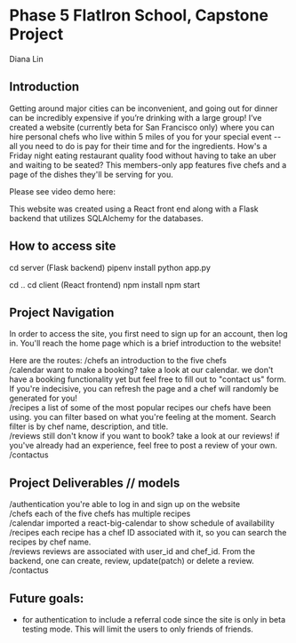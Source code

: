 # Phase 5 FlatIron School, Capstone Project
Diana Lin

## Introduction
Getting around major cities can be inconvenient, and going out for dinner can be incredibly expensive if you’re drinking with a large group! I’ve created a website (currently beta for San Francisco only) where you can hire personal chefs who live within 5 miles of you for your special event -- all you need to do is pay for their time and for the ingredients. How's a Friday night eating restaurant quality food without having to take an uber and waiting to be seated? This members-only app features five chefs and a page of the dishes they'll be serving for you. 

Please see video demo here: 

This website was created using a React front end along with a Flask backend that utilizes SQLAlchemy for the databases.

## How to access site 
cd server (Flask backend)
pipenv install
python app.py

cd ..
cd client (React frontend)
npm install
npm start

## Project Navigation
In order to access the site, you first need to sign up for an account, then log in.
You'll reach the home page which is a brief introduction to the website! 

Here are the routes: 
/chefs an introduction to the five chefs <br/>
/calendar want to make a booking? take a look at our calendar. we don't have a booking functionality yet but feel free to fill out to "contact us" form. If you're indecisive, you can refresh the page and a chef will randomly be generated for you! <br/>
/recipes a list of some of the most popular recipes our chefs have been using. you can filter based on what you're feeling at the moment. Search filter is by chef name, description, and title.<br/>
/reviews still don't know if you want to book? take a look at our reviews! if you've already had an experience, feel free to post a review of your own.<br/>
/contactus<br/>

## Project Deliverables // models
/authentication you're able to log in and sign up on the website <br />
/chefs each of the five chefs has multiple recipes <br/>
/calendar imported a react-big-calendar to show schedule of availability <br/>
/recipes each recipe has a chef ID associated with it, so you can search the recipes by chef name.<br/>
/reviews reviews are associated with user_id and chef_id. From the backend, one can create, review, update(patch) or delete a review.<br/>
/contactus<br/>

## Future goals: 
- for authentication to include a referral code since the site is only in beta testing mode. This will limit the users to only friends of friends.
